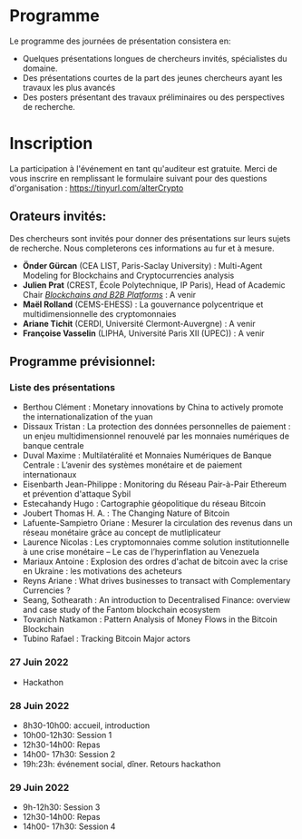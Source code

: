 # Programme 
Le programme des journées de présentation consistera en: 

- Quelques présentations longues de chercheurs invités, spécialistes du domaine.
- Des présentations courtes de la part des jeunes chercheurs ayant les travaux les plus avancés
- Des posters présentant des travaux préliminaires ou des perspectives de recherche.

# Inscription
La participation à l'événement en tant qu'auditeur est gratuite. Merci de vous inscrire en remplissant le formulaire suivant pour des questions d'organisation : https://tinyurl.com/alterCrypto

## Orateurs invités:
Des chercheurs sont invités pour donner des présentations sur leurs sujets de recherche. Nous completerons ces informations au fur et à mesure.
- **Önder Gürcan** (CEA LIST, Paris-Saclay University) : Multi-Agent Modeling for Blockchains and Cryptocurrencies analysis
- **Julien Prat** (CREST, École Polytechnique, IP Paris), Head of Academic Chair [*Blockchains and B2B Platforms*](https://blockchain-chair.io/) : A venir
- **Maël Rolland** (CEMS-EHESS) : La gouvernance polycentrique et multidimensionnelle des cryptomonnaies
- **Ariane Tichit** (CERDI, Université Clermont-Auvergne) : A venir
- **Françoise Vasselin** (LIPHA, Université Paris XII (UPEC)) : A venir

## Programme prévisionnel:

### Liste des présentations
* Berthou Clément : Monetary innovations by China to actively promote the internationalization of the yuan
* Dissaux Tristan : La protection des données personnelles de paiement : un enjeu multidimensionnel renouvelé par les monnaies numériques de banque centrale
* Duval Maxime : Multilatéralité et Monnaies Numériques de Banque Centrale : L’avenir des systèmes monétaire et de paiement internationaux
* Eisenbarth Jean-Philippe : Monitoring du Réseau Pair-à-Pair Ethereum et prévention d'attaque Sybil
* Estecahandy Hugo : Cartographie géopolitique du réseau Bitcoin
* Joubert Thomas H. A. : The Changing Nature of Bitcoin
* Lafuente-Sampietro Oriane  : Mesurer la circulation des revenus dans un réseau monétaire grâce au concept de mutliplicateur
* Laurence Nicolas : Les cryptomonnaies comme solution institutionnelle à une crise monétaire – Le cas de l’hyperinflation au Venezuela
* Mariaux Antoine : Explosion des ordres d'achat de bitcoin avec la crise en Ukraine : les motivations des acheteurs
* Reyns Ariane : What drives businesses to transact with Complementary Currencies ?
* Seang, Sothearath : An introduction to Decentralised Finance: overview and case study of the Fantom blockchain ecosystem
* Tovanich Natkamon : Pattern Analysis of Money Flows in the Bitcoin Blockchain
* Tubino Rafael : Tracking Bitcoin Major actors

### 27 Juin 2022
- Hackathon

### 28 Juin 2022 
- 8h30-10h00: accueil, introduction
- 10h00-12h30: Session 1
- 12h30-14h00: Repas
- 14h00- 17h30: Session 2
- 19h:23h: événement social, dîner. Retours hackathon

### 29 Juin 2022

- 9h-12h30: Session 3
- 12h30-14h00: Repas
- 14h00- 17h30: Session 4
